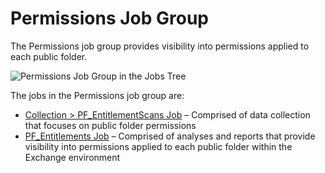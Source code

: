 # Permissions Job Group

The Permissions job group provides visibility into permissions applied to each public folder.

![Permissions Job Group in the Jobs Tree](/img/product_docs/accessanalyzer/admin/hostmanagement/jobstree.webp)

The jobs in the Permissions job group are:

- [Collection > PF_EntitlementScans Job](/docs/accessanalyzer/12.0/solutions/exchange/publicfolders/permissions/pf_entitlementscans.md) – Comprised of data collection that
  focuses on public folder permissions
- [PF_Entitlements Job](/docs/accessanalyzer/12.0/solutions/exchange/publicfolders/permissions/pf_entitlements.md) – Comprised of analyses and reports that provide
  visibility into permissions applied to each public folder within the Exchange environment
